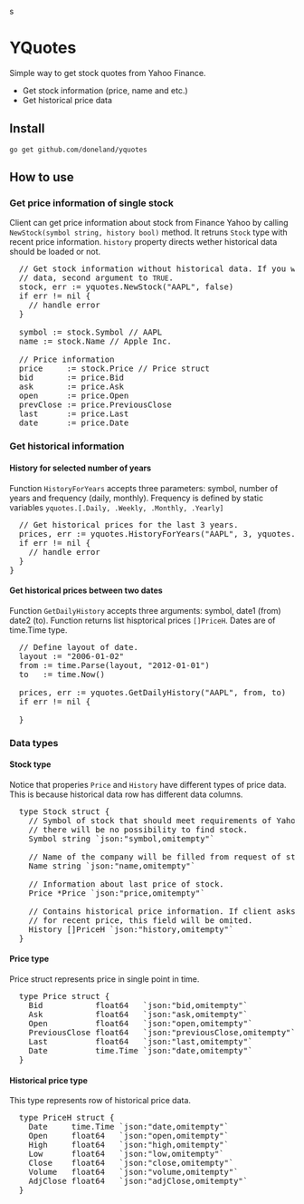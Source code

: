 s<h1>YQuotes</h1>
<p>Simple way to get stock quotes from Yahoo Finance.</p>
<p>
  <ul>
    <li>Get stock information (price, name and etc.)</li>
    <li>Get historical price data</li>
  </ul>
</p>

<h2>Install</h2>
<code>go get github.com/doneland/yquotes</code>

<h2>How to use</h2>
<h3>Get price information of single stock</h3>
<p>
  Client can get price information about stock from Finance Yahoo by calling 
  <code>NewStock(symbol string, history bool)</code> method. It retruns
  <code>Stock</code> type with recent price information. <code>history</code> property 
  directs wether historical data should be loaded or not.
</p>

<pre>
  // Get stock information without historical data. If you want to load historical
  // data, second argument to <code>TRUE</code>.
  stock, err := yquotes.NewStock("AAPL", false)
  if err != nil {
    // handle error
  }

  symbol := stock.Symbol // AAPL
  name := stock.Name // Apple Inc.
  
  // Price information
  price     := stock.Price // Price struct 
  bid       := price.Bid
  ask       := price.Ask
  open      := price.Open
  prevClose := price.PreviousClose
  last      := price.Last
  date      := price.Date 
</pre>

<h3>Get historical information</h3>
<h4>History for selected number of years</h4>

<p>
  Function <code>HistoryForYears</code> accepts three parameters: symbol, number of 
  years and frequency (daily, monthly). Frequency is defined by static variables 
  <code>yquotes.[.Daily, .Weekly, .Monthly, .Yearly]</code>
</p>

<pre>
  // Get historical prices for the last 3 years.
  prices, err := yquotes.HistoryForYears("AAPL", 3, yquotes.Daily)
  if err != nil {
    // handle error
  }
}
</pre>

<h4>Get historical prices between two dates</h4>
<p>
  Function <code>GetDailyHistory</code> accepts three arguments: symbol, date1 (from)
  date2 (to). Function returns list hisptorical prices <code>[]PriceH</code>. Dates are of time.Time type.
</p>

<pre>
  // Define layout of date. 
  layout := "2006-01-02"
  from := time.Parse(layout, "2012-01-01")
  to   := time.Now()

  prices, err := yquotes.GetDailyHistory("AAPL", from, to)
  if err != nil {

  }
</pre>

<h3>Data types</h3>
<h4>Stock type</h4>

<p>
  Notice that properies <code>Price</code> and <code>History</code> have different 
  types of price data. This is because historical data row has different data columns.
</p>

<pre>
  type Stock struct {
    // Symbol of stock that should meet requirements of Yahoo. Otherwise,
    // there will be no possibility to find stock.
    Symbol string `json:"symbol,omitempty"`

    // Name of the company will be filled from request of stock data.
    Name string `json:"name,omitempty"`

    // Information about last price of stock.
    Price *Price `json:"price,omitempty"`

    // Contains historical price information. If client asks information
    // for recent price, this field will be omited.
    History []PriceH `json:"history,omitempty"`
  }
</pre>

<h4>Price type</h4>

<p>Price struct represents price in single point in time.</p>
<pre>
  type Price struct {
    Bid           float64   `json:"bid,omitempty"`
    Ask           float64   `json:"ask,omitempty"`
    Open          float64   `json:"open,omitempty"`
    PreviousClose float64   `json:"previousClose,omitempty"`
    Last          float64   `json:"last,omitempty"`
    Date          time.Time `json:"date,omitempty"`
  }
</pre>

<h4>Historical price type</h4>

<p>This type represents row of historical price data.</p>
<pre>
  type PriceH struct {
    Date     time.Time `json:"date,omitempty"`
    Open     float64   `json:"open,omitempty"`
    High     float64   `json:"high,omitempty"`
    Low      float64   `json:"low,omitempty"`
    Close    float64   `json:"close,omitempty"`
    Volume   float64   `json:"volume,omitempty"`
    AdjClose float64   `json:"adjClose,omitempty"`
  }
</pre>
